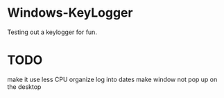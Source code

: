 # Windows-KeyLogger
Testing out a keylogger for fun.
# TODO
make it use less CPU
organize log into dates
make window not pop up on the desktop

